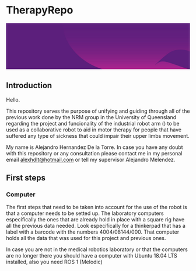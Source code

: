 # TherapyRepo

![alt text](uqbanner.jpeg "Title")


## Introduction

Hello. 

This repository serves the purpose of unifying and guiding through all of the previous work done by the NRM group in the University of Queensland regarding the project and funcionality of the industrial robot arm () to be used as a collaborative robot to aid in motor therapy for people that have suffered any type of sickness that could impair their upper limbs movement.

My name is Alejandro Hernandez De la Torre. 
In case you have any doubt with this repository or any consultation please contact me in my personal email alexhdlt@hotmail.com  or tell my supervisor Alejandro Melendez.

## First steps

### Computer

The first steps that need to be taken into account for the use of the robot is that a computer needs to be setted up. The laboratory computers especifically the ones that are already hold in place with a square rig have all the previous data needed. Look especifically for a thinkerpad that has a label with a barcode with the numbers 4004/08144/000. That computer holds all the data that was used for this project and previous ones.



In case you are not in the medical robotics laboratory or that the computers are no longer there you should have a computer with Ubuntu 18.04 LTS installed, also you need ROS 1 (Melodic) 

